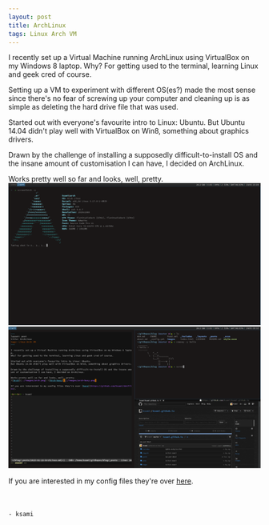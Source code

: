 ```yaml
---
layout: post
title: ArchLinux
tags: Linux Arch VM
---
```


I recently set up a Virtual Machine running ArchLinux using VirtualBox on my Windows 8 laptop.
Why? For getting used to the terminal, learning Linux and geek cred of course.

Setting up a VM to experiment with different OS(es?) made the most sense since there's no fear of screwing up your computer and cleaning up is as simple as deleting the hard drive file that was used.

Started out with everyone's favourite intro to Linux: Ubuntu.
But Ubuntu 14.04 didn't play well with VirtualBox on Win8, something about graphics drivers.

Drawn by the challenge of installing a supposedly difficult-to-install OS and the insane amount of customisation I can have, I decided on ArchLinux.

Works pretty well so far and looks, well, pretty.  
![Arch](../images/arch.png) ![Arch-busy](../images/arch-busy.png)

If you are interested in my config files they're over [here](https://github.com/ksami/dotfiles).

<br><br>`- ksami`
